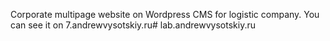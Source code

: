 Corporate multipage website on Wordpress CMS for logistic company. You can see it on 7.andrewvysotskiy.ru# lab.andrewvysotskiy.ru
